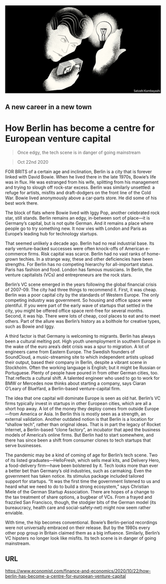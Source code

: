 ![](./images/20201024_FND001_0.jpg)

## A new career in a new town

# How Berlin has become a centre for European venture capital

> Once edgy, the tech scene is in danger of going mainstream

> Oct 22nd 2020

FOR BRITS of a certain age and inclination, Berlin is a city that is forever linked with David Bowie. When he lived there in the late 1970s, Bowie’s life was in flux. He was estranged from his wife, splitting from his management and trying to slough off rock-star excess. Berlin was similarly unsettled: a refuge for artists, misfits and draft-dodgers on the front line of the Cold War. Bowie lived anonymously above a car-parts store. He did some of his best work there.

The block of flats where Bowie lived with Iggy Pop, another celebrated rock star, still stands. Berlin remains an edgy, in-between sort of place—it is Germany’s capital, but is not quite German. And it remains a place where people go to try something new. It now vies with London and Paris as Europe’s leading hub for technology startups.

That seemed unlikely a decade ago. Berlin had no real industrial base. Its early venture-backed successes were often knock-offs of American e-commerce firms. Risk capital was scarce. Berlin had no vast ranks of home-grown techies. In a strange way, these and other deficiencies have been strengths. For Berlin has no competing hierarchy for all-important status. Paris has fashion and food. London has famous musicians. In Berlin, the venture capitalists (VCs) and entrepreneurs are the rock stars.

Berlin’s VC scene emerged in the years following the global financial crisis of 2007-09. The city had three things to recommend it. First, it was cheap. Berlin was a poor capital city by the standards of Western Europe. The only competing industry was government. So housing and office space were plentiful. If you were part of the early wave of startups that settled in the city, you might be offered office space rent-free for several months. Second, it was hip. There were lots of cheap, cool places to eat and to meet others. Part of the allure was Berlin’s history as a bolthole for creative types, such as Bowie and Iggy.

A third factor is that Germany is welcoming to migrants. Berlin has always been a cultural melting pot. High youth unemployment in southern Europe in the wake of the euro area’s debt crisis was a spur to migration. A lot of engineers came from Eastern Europe. The Swedish founders of SoundCloud, a music-streaming site to which independent artists upload their output, based their company in Berlin, despite a vibrant scene in Stockholm. Often the working language is English; but it might be Russian or Portuguese. Plenty of people have poured in from other German cities, too. That reflects a cultural shift. A talented engineer who used to go to work for BMW or Mercedes now thinks about starting a company, says Ciaran O’Leary of BlueYard, a Berlin-based venture-capital firm.

The idea that one capital will dominate Europe is seen as old hat. Berlin’s VC firms typically invest in startups in other European cities, which are all a short hop away. A lot of the money they deploy comes from outside Europe—from America or Asia. In Berlin this is mostly seen as a strength, an external validation. Another outdated notion is that Berlin is a location for “shallow tech”, rather than original ideas. That is in part the legacy of Rocket Internet, a Berlin-based “clone factory”, an incubator that aped the business models of America’s online firms. But Berlin had to start somewhere, and there has since been a shift from consumer clones to tech startups that serve businesses.

The pandemic may be a kind of coming of age for Berlin’s tech scene. Two of its listed graduates—HelloFresh, which sells meal kits, and Delivery Hero, a food-delivery firm—have been bolstered by it. Tech looks more than ever a better bet than Germany’s old industries, such as carmaking. Even the government has taken notice. Its stimulus package included tailored support for startups. “It was the first time the government listened to us and heard what we need to do to build a strong ecosystem,” says Christian Miele of the German Startup Association. There are hopes of a change to the tax treatment of share options, a bugbear of VCs. From a frayed and frazzled San Francisco, though, the stodgier bits of the German model (its bureaucracy, health care and social-safety-net) might now seem rather enviable.

With time, the hip becomes conventional. Bowie’s Berlin-period recordings were not universally embraced on their release. But by the 1980s every other pop group in Britain claimed them as a big influence. Similarly, Berlin’s VC hipsters no longer look like misfits. Its tech scene is in danger of going mainstream.

## URL

https://www.economist.com/finance-and-economics/2020/10/22/how-berlin-has-become-a-centre-for-european-venture-capital
